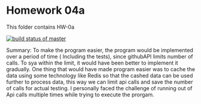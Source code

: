 # Homework 04a
 
This folder contains HW-0a

[![build status of master](https://app.travis-ci.com/siddhantkumar052/GitHubApi567-hw4a.svg?branch=main)](https://app.travis-ci.com/siddhantkumar052/GitHubApi567-hw4a.svg?branch=main)

Summary: 
To make the program easier, the program would be implemented over a period of time ( Including the tests), since githubAPI limits number of calls. To sya within the limit, it would have been better to implement it gradually. One thing that would have made program easier was to cache the data using some technology like Redis so that the cashed data can be used further to process data, this way we can limit api calls and save the number of calls for actual testing.
I personally faced the challenge of running out of Api calls multiple times while trying to execute the prorgam. 